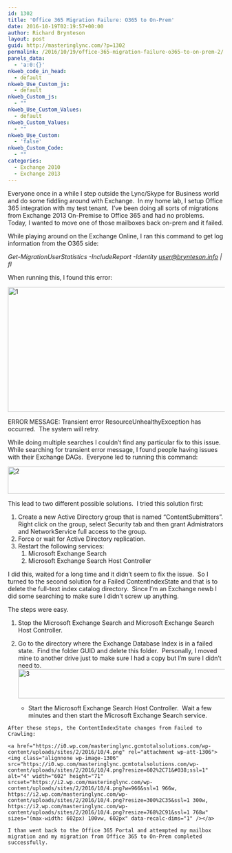 ```yaml
---
id: 1302
title: 'Office 365 Migration Failure: O365 to On-Prem'
date: 2016-10-19T02:19:57+00:00
author: Richard Brynteson
layout: post
guid: http://masteringlync.com/?p=1302
permalink: /2016/10/19/office-365-migration-failure-o365-to-on-prem-2/
panels_data:
  - 'a:0:{}'
nkweb_code_in_head:
  - default
nkweb_Use_Custom_js:
  - default
nkweb_Custom_js:
  - ""
nkweb_Use_Custom_Values:
  - default
nkweb_Custom_Values:
  - ""
nkweb_Use_Custom:
  - 'false'
nkweb_Custom_Code:
  - ""
categories:
  - Exchange 2010
  - Exchange 2013
---
```

Everyone once in a while I step outside the Lync/Skype for Business world and do some fiddling around with Exchange.  In my home lab, I setup Office 365 integration with my test tenant.  I&#8217;ve been doing all sorts of migrations from Exchange 2013 On-Premise to Office 365 and had no problems.  Today, I wanted to move one of those mailboxes back on-prem and it failed.

While playing around on the Exchange Online, I ran this command to get log information from the O365 side:

_Get-MigrationUserStatistics -IncludeReport -Identity user@brynteson.info | fl_

When running this, I found this error:

<a href="https://i2.wp.com/masteringlync.gcmtotalsolutions.com/wp-content/uploads/sites/2/2016/10/1-2.png" rel="attachment wp-att-1303"><img class="alignnone wp-image-1303 size-full" src="https://i2.wp.com/masteringlync.gcmtotalsolutions.com/wp-content/uploads/sites/2/2016/10/1-2.png?resize=601%2C290&#038;ssl=1" alt="1" width="601" height="290" srcset="https://i0.wp.com/masteringlync.com/wp-content/uploads/sites/2/2016/10/1-2.png?w=601&ssl=1 601w, https://i0.wp.com/masteringlync.com/wp-content/uploads/sites/2/2016/10/1-2.png?resize=300%2C145&ssl=1 300w" sizes="(max-width: 601px) 100vw, 601px" data-recalc-dims="1" /></a>

ERROR MESSAGE: Transient error ResourceUnhealthyException has occurred.  The system will retry.

While doing multiple searches I couldn&#8217;t find any particular fix to this issue.  While searching for transient error message, I found people having issues with their Exchange DAGs.  Everyone led to running this command:

<a href="https://i1.wp.com/masteringlync.gcmtotalsolutions.com/wp-content/uploads/sites/2/2016/10/2-1.png" rel="attachment wp-att-1304"><img class="alignnone wp-image-1304" src="https://i1.wp.com/masteringlync.gcmtotalsolutions.com/wp-content/uploads/sites/2/2016/10/2-1.png?resize=600%2C63&#038;ssl=1" alt="2" width="600" height="63" srcset="https://i0.wp.com/masteringlync.com/wp-content/uploads/sites/2/2016/10/2-1.png?w=966&ssl=1 966w, https://i0.wp.com/masteringlync.com/wp-content/uploads/sites/2/2016/10/2-1.png?resize=300%2C31&ssl=1 300w, https://i0.wp.com/masteringlync.com/wp-content/uploads/sites/2/2016/10/2-1.png?resize=768%2C80&ssl=1 768w" sizes="(max-width: 600px) 100vw, 600px" data-recalc-dims="1" /></a>

This lead to two different possible solutions.  I tried this solution first:

  1. Create a new Active Directory group that is named &#8220;ContentSubmitters&#8221;.  Right click on the group, select Security tab and then grant Admistrators and NetworkService full access to the group.
  2. Force or wait for Active Directory replication.
  3. Restart the following services: 
      1. Microsoft Exchange Search
      2. Microsoft Exchange Search Host Controller

I did this, waited for a long time and it didn&#8217;t seem to fix the issue.  So I turned to the second solution for a Failed ContentIndexState and that is to delete the full-text index catalog directory.  Since I&#8217;m an Exchange newb I did some searching to make sure I didn&#8217;t screw up anything.

The steps were easy.

  1. Stop the Microsoft Exchange Search and Microsoft Exchange Search Host Controller.
  2. Go to the directory where the Exchange Database Index is in a failed state.  Find the folder GUID and delete this folder.  Personally, I moved mine to another drive just to make sure I had a copy but I&#8217;m sure I didn&#8217;t need to. 
    <a href="https://i0.wp.com/masteringlync.gcmtotalsolutions.com/wp-content/uploads/sites/2/2016/10/3.png" rel="attachment wp-att-1305"><img class="alignnone wp-image-1305 size-full" src="https://i0.wp.com/masteringlync.gcmtotalsolutions.com/wp-content/uploads/sites/2/2016/10/3.png?resize=696%2C68&#038;ssl=1" alt="3" width="696" height="68" srcset="https://i1.wp.com/masteringlync.com/wp-content/uploads/sites/2/2016/10/3.png?w=696&ssl=1 696w, https://i1.wp.com/masteringlync.com/wp-content/uploads/sites/2/2016/10/3.png?resize=300%2C29&ssl=1 300w" sizes="(max-width: 696px) 100vw, 696px" data-recalc-dims="1" /></a></li> 
    
      * Start the Microsoft Exchange Search Host Controller.  Wait a few minutes and then start the Microsoft Exchange Search service.</ol> 
    
    After these steps, the ContentIndexState changes from Failed to Crawling:
    
    <a href="https://i0.wp.com/masteringlync.gcmtotalsolutions.com/wp-content/uploads/sites/2/2016/10/4.png" rel="attachment wp-att-1306"><img class="alignnone wp-image-1306" src="https://i0.wp.com/masteringlync.gcmtotalsolutions.com/wp-content/uploads/sites/2/2016/10/4.png?resize=602%2C71&#038;ssl=1" alt="4" width="602" height="71" srcset="https://i2.wp.com/masteringlync.com/wp-content/uploads/sites/2/2016/10/4.png?w=966&ssl=1 966w, https://i2.wp.com/masteringlync.com/wp-content/uploads/sites/2/2016/10/4.png?resize=300%2C35&ssl=1 300w, https://i2.wp.com/masteringlync.com/wp-content/uploads/sites/2/2016/10/4.png?resize=768%2C91&ssl=1 768w" sizes="(max-width: 602px) 100vw, 602px" data-recalc-dims="1" /></a>
    
    I than went back to the Office 365 Portal and attempted my mailbox migration and my migration from Office 365 to On-Prem completed successfully.